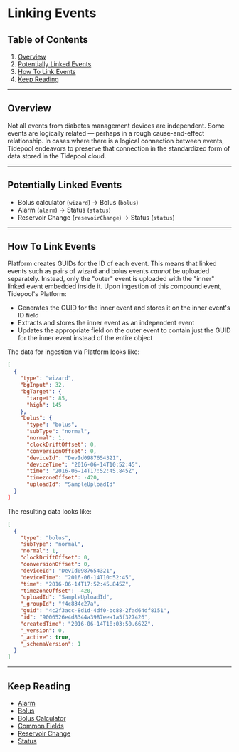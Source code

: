 # Linking Events

## Table of Contents

1. [Overview](#overview)
2. [Potentially Linked Events](#potentially-linked-events)
3. [How To Link Events](#how-to-link-events)
4. [Keep Reading](#keep-reading)

---

## Overview

Not all events from diabetes management devices are independent. Some events are logically related — perhaps in a rough cause-and-effect relationship. In cases where there is a logical connection between events, Tidepool endeavors to preserve that connection in the standardized form of data stored in the Tidepool cloud.

---

## Potentially Linked Events

* Bolus calculator (`wizard`) -> Bolus (`bolus`)
* Alarm (`alarm`) -> Status (`status`)
* Reservoir Change (`resevoirChange`) -> Status (`status`)

---

## How To Link Events

Platform creates GUIDs for the ID of each event. This means that linked events such as pairs of wizard and bolus events *cannot* be uploaded separately. Instead, only the "outer" event is uploaded with the "inner" linked event embedded inside it. Upon ingestion of this compound event, Tidepool's Platform:

* Generates the GUID for the inner event and stores it on the inner event's ID field
* Extracts and stores the inner event as an independent event
* Updates the appropriate field on the outer event to contain just the GUID for the inner event instead of the entire object

The data for ingestion via Platform looks like:

```json
[
  {
    "type": "wizard",
    "bgInput": 32,
    "bgTarget": {
      "target": 85,
      "high": 145
    },
    "bolus": {
      "type": "bolus",
      "subType": "normal",
      "normal": 1,
      "clockDriftOffset": 0,
      "conversionOffset": 0,
      "deviceId": "DevId0987654321",
      "deviceTime": "2016-06-14T10:52:45",
      "time": "2016-06-14T17:52:45.845Z",
      "timezoneOffset": -420,
      "uploadId": "SampleUploadId"
  }
]
```

The resulting data looks like:

```json
[
  {
    "type": "bolus",
    "subType": "normal",
    "normal": 1,
    "clockDriftOffset": 0,
    "conversionOffset": 0,
    "deviceId": "DevId0987654321",
    "deviceTime": "2016-06-14T10:52:45",
    "time": "2016-06-14T17:52:45.845Z",
    "timezoneOffset": -420,
    "uploadId": "SampleUploadId",
    "_groupId": "f4c834c27a",
    "guid": "4c2f3acc-8d1d-4df0-bc88-2fad64df8151",
    "id": "9006526e4d8344a3987eea1a5f327426",
    "createdTime": "2016-06-14T18:03:50.662Z",
    "_version": 0,
    "_active": true,
    "_schemaVersion": 1
  }
]
```

---

## Keep Reading

* [Alarm](./data-types/device-event/alarm.md)
* [Bolus](./data-types/bolus.md)
* [Bolus Calculator](./data-types/pump-settings-calculator.md)
* [Common Fields](./common-fields.md)
* [Reservoir Change](./data-types/device-event/reservoir-change.md)
* [Status](./data-types/device-event/status.md)

